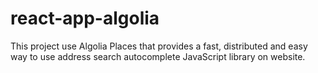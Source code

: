 # react-app-algolia
This project use Algolia Places that provides a fast, distributed and easy way to use address search autocomplete JavaScript library on website. 
